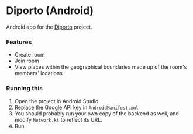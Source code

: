 # Diporto (Android)
Android app for the [Diporto](https://github.com/undertideco/diporto) project.

### Features
- Create room
- Join room
- View places within the geographical boundaries made up of the room's members' locations

### Running this
1. Open the project in Android Studio
2. Replace the Google API key in `AndroidManifest.xml`
3. You should probably run your own copy of the backend as well, and modify `Network.kt` to reflect its URL.
3. Run

